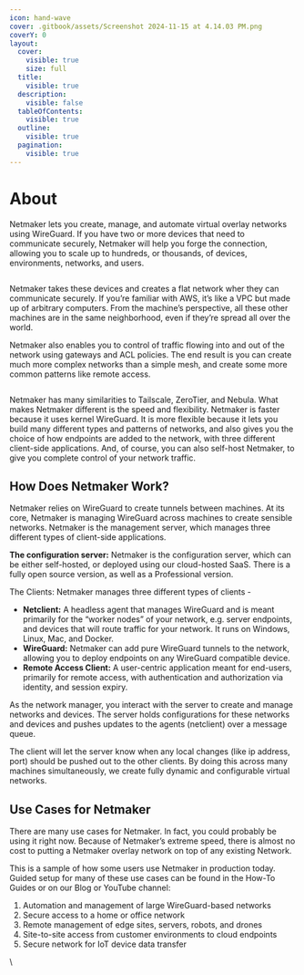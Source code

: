 ```yaml
---
icon: hand-wave
cover: .gitbook/assets/Screenshot 2024-11-15 at 4.14.03 PM.png
coverY: 0
layout:
  cover:
    visible: true
    size: full
  title:
    visible: true
  description:
    visible: false
  tableOfContents:
    visible: true
  outline:
    visible: true
  pagination:
    visible: true
---
```


# About

Netmaker lets you create, manage, and automate virtual overlay networks using WireGuard. If you have two or more devices that need to communicate securely, Netmaker will help you forge the connection, allowing you to scale up to hundreds, or thousands, of devices, environments, networks, and users.

<figure><img src="https://api.scalar.com/cdn/images/nihKnpk06xBjyKI4sa5CZ/YqplyQgAwxEbEvzf1k04j.png" alt=""><figcaption></figcaption></figure>

Netmaker takes these devices and creates a flat network wher they can communicate securely. If you’re familiar with AWS, it’s like a VPC but made up of arbitrary computers. From the machine’s perspective, all these other machines are in the same neighborhood, even if they’re spread all over the world.

Netmaker also enables you to control of traffic flowing into and out of the network using gateways and ACL policies. The end result is you can create much more complex networks than a simple mesh, and create some more common patterns like remote access.

<figure><img src="https://api.scalar.com/cdn/images/nihKnpk06xBjyKI4sa5CZ/BVN4nGx5LKlHvYQAgrZ8q.svg" alt=""><figcaption></figcaption></figure>

Netmaker has many similarities to Tailscale, ZeroTier, and Nebula. What makes Netmaker different is the speed and flexibility. Netmaker is faster because it uses kernel WireGuard. It is more flexible because it lets you build many different types and patterns of networks, and also gives you the choice of how endpoints are added to the network, with three different client-side applications. And, of course, you can also self-host Netmaker, to give you complete control of your network traffic.

## How Does Netmaker Work?

Netmaker relies on WireGuard to create tunnels between machines. At its core, Netmaker is managing WireGuard across machines to create sensible networks. Netmaker is the management server, which manages three different types of client-side applications.

**The configuration server:** Netmaker is the configuration server, which can be either self-hosted, or deployed using our cloud-hosted SaaS. There is a fully open source version, as well as a Professional version.

The Clients: Netmaker manages three different types of clients -

* **Netclient:** A headless agent that manages WireGuard and is meant primarily for the “worker nodes” of your network, e.g. server endpoints, and devices that will route traffic for your network. It runs on Windows, Linux, Mac, and Docker.
* **WireGuard:** Netmaker can add pure WireGuard tunnels to the network, allowing you to deploy endpoints on any WireGuard compatible device.
* **Remote Access Client:** A user-centric application meant for end-users, primarily for remote access, with authentication and authorization via identity, and session expiry.

As the network manager, you interact with the server to create and manage networks and devices. The server holds configurations for these networks and devices and pushes updates to the agents (netclient) over a message queue.

The client will let the server know when any local changes (like ip address, port) should be pushed out to the other clients. By doing this across many machines simultaneously, we create fully dynamic and configurable virtual networks.

## Use Cases for Netmaker

There are many use cases for Netmaker. In fact, you could probably be using it right now. Because of Netmaker’s extreme speed, there is almost no cost to putting a Netmaker overlay network on top of any existing Network.

This is a sample of how some users use Netmaker in production today. Guided setup for many of these use cases can be found in the How-To Guides or on our Blog or YouTube channel:

1. Automation and management of large WireGuard-based networks
2. Secure access to a home or office network
3. Remote management of edge sites, servers, robots, and drones
4. Site-to-site access from customer environments to cloud endpoints
5. Secure network for IoT device data transfer

\




